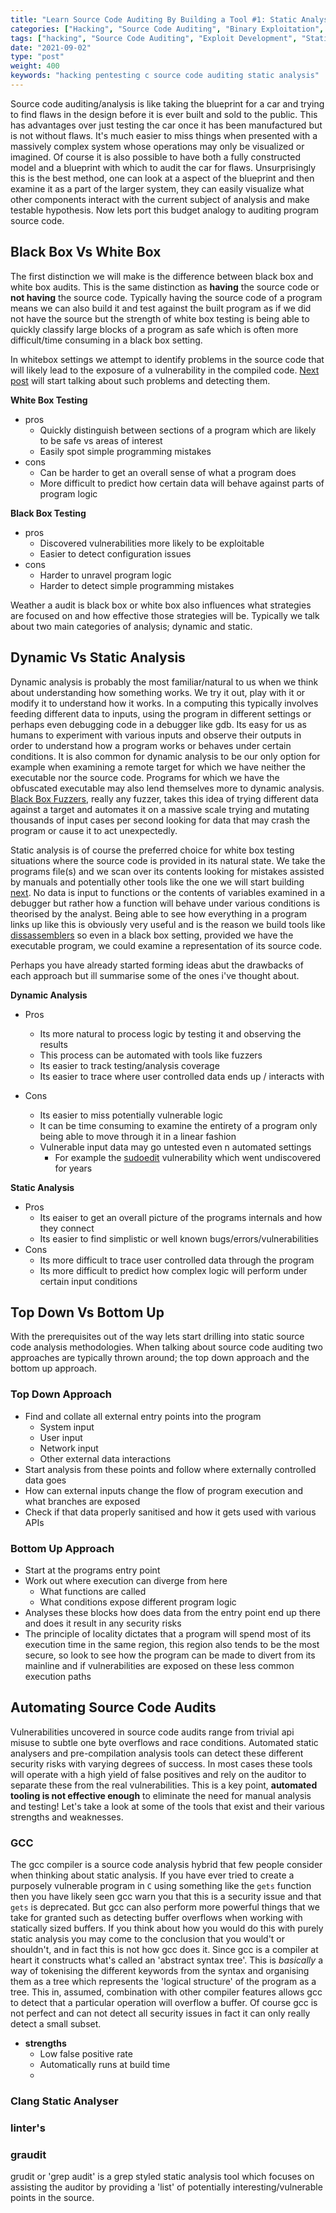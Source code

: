 ```yaml
---
title: "Learn Source Code Auditing By Building a Tool #1: Static Analysis for the Dynamically Paralyzed"
categories: ["Hacking", "Source Code Auditing", "Binary Exploitation", "Code Review"]
tags: ["hacking", "Source Code Auditing", "Exploit Development", "Static Analysis"]
date: "2021-09-02"
type: "post"
weight: 400
keywords: "hacking pentesting c source code auditing static analysis"
---
```


Source code auditing/analysis is like taking the blueprint for a car and trying to find flaws in the design before it is ever built and sold to the public. This has advantages over just testing the car once it has been manufactured but is not without flaws. It's much easier to miss things when presented with a massively complex system whose operations may only be visualized or imagined. Of course it is also possible to have both a fully constructed model and a blueprint with which to audit the car for flaws. Unsurprisingly this is the best method, one can look at a aspect of the blueprint and then examine it as a part of the larger system, they can easily visualize what other components interact with the current subject of analysis and make testable hypothesis. Now lets port this budget analogy to auditing program source code.


## Black Box Vs White Box

The first distinction we will make is the difference between black box and white box audits. This is the same distinction as **having** the source code or **not having** the source code. Typically having the source code of a program means we can also build it and test against the built program as if we did not have the source but the strength of white box testing is being able to quickly classify large blocks of a program as safe which is often more difficult/time consuming in a black box setting. 

In whitebox settings we attempt to identify problems in the source code that will likely lead to the exposure of a vulnerability in the compiled code. [Next post](#) will start talking about such problems and detecting them.


**White Box Testing**

+ pros
   + Quickly distinguish between sections of a program which are likely to be safe vs areas of interest
   + Easily spot simple programming mistakes
+ cons
   + Can be harder to get an overall sense of what a program does
   + More difficult to predict how certain data will behave against parts of program logic 


**Black Box Testing**

+ pros
   + Discovered vulnerabilities more likely to be exploitable
   + Easier to detect configuration issues
+ cons
   + Harder to unravel program logic
   + Harder to detect simple programming mistakes  


Weather a audit is black box or white box also influences what strategies are focused on and how effective those strategies will be. Typically we talk about two main categories of analysis; dynamic and static.


## Dynamic Vs Static Analysis

Dynamic analysis is probably the most familiar/natural to us when we think about understanding how something works. We try it out, play with it or modify it to understand how it works. In a computing this typically involves feeding different data to inputs, using the program in different settings or perhaps even debugging code in a debugger like gdb. Its easy for us as humans to experiment with various inputs and observe their outputs in order to understand how a program works or behaves under certain conditions. It is also common for dynamic analysis to be our only option for example when examining a remote target for which we have neither the executable nor the source code. Programs for which we have the obfuscated executable  may also lend themselves more to dynamic analysis. [Black Box Fuzzers](#), really any fuzzer, takes this idea of trying different data against a target and automates it on a massive scale trying and mutating thousands of input cases per second looking for data that may crash the program or cause it to act unexpectedly.  

Static analysis is of course the preferred choice for white box testing situations where the source code is provided in its natural state. We take the programs file(s) and we scan over its contents looking for mistakes assisted by manuals and potentially other tools like the one we will start building [next](#). No data is input to functions or the contents of variables examined in a debugger but rather how a function will behave under various conditions is theorised by the analyst. Being able to see how everything in a program links up like this is obviously very useful and is the reason we build tools like [dissassemblers](#https://en.wikipedia.org/wiki/Disassembler) so even in a black box setting, provided we have the executable program, we could examine a representation of its source code. 

Perhaps you have already started forming ideas abut the drawbacks of each approach but ill summarise some of the ones i've thought about.

**Dynamic Analysis**

+ Pros
   + Its more natural to process logic by testing it and observing the results
   + This process can be automated with tools like fuzzers
   + Its easier to track testing/analysis coverage 
   + Its easier to trace where user controlled data ends up / interacts with

+ Cons
   + Its easier to miss potentially vulnerable logic
   + It can be time consuming to examine the entirety of a program only being
     able to move through it in a linear fashion
   + Vulnerable input data may go untested even n automated settings
      + For example the [sudoedit](https://liveoverflow.com/critical-sudo-vulnerability-walkthrough-cve-2021-3156/) vulnerability which went undiscovered for years

**Static Analysis**

+ Pros
   + Its eaiser to get an overall picture of the programs internals and how they connect
   + Its easier to find simplistic or well known bugs/errors/vulnerabilities  
+ Cons
   + Its more difficult to trace user controlled data through the program
   + Its more difficult to predict how complex logic will perform under certain input conditions

## Top Down Vs Bottom Up

With the prerequisites out of the way lets start drilling into static source code analysis methodologies. When talking about source code auditing two approaches are typically thrown around; the top down approach and the bottom up approach.  

### Top Down Approach

+ Find and collate all external entry points into the program
   + System input
   + User input
   + Network input
   + Other external data interactions
+ Start analysis from these points and follow where externally controlled data goes
+ How can external inputs change the flow of program execution and what branches are exposed
+ Check if that data properly sanitised and how it gets used with various APIs

### Bottom Up Approach

+ Start at the programs entry point
+ Work out where execution can diverge from here
   + What functions are called
   + What conditions expose different program logic
+ Analyses these blocks how does data from the entry point end up there and does it result in any security risks
+ The principle of locality dictates that a program will spend most of its execution time in the same region, this region also tends to be the most secure, 
  so look to see how the program can be made to divert from its mainline
  and if vulnerabilities are exposed on these less common execution paths

## Automating Source Code Audits

Vulnerabilities uncovered in source code audits range from trivial api misuse to subtle one byte overflows and race conditions. Automated static analysers and pre-compilation analysis tools can detect these different security risks 
with varying degrees of success. In most cases these tools will operate with a high yield of false positives and rely on the auditor to separate these from the real vulnerabilities. This is a key point, **automated tooling is not effective
enough** to eliminate the need for manual analysis and testing! Let's take a look at some of the tools that exist and their various strengths and weaknesses. 

### GCC

The gcc compiler is a source code analysis hybrid that few people consider when thinking about static analysis. If you have ever tried to create a purposely vulnerable program in `C` using something like the `gets` function then you have likely seen gcc warn you that this is a security issue and that `gets` is deprecated. But gcc can also perform more powerful things that we take for granted such as detecting buffer overflows when working with statically sized buffers. If you think about how you would do this with purely static analysis you may come to the conclusion that you would't or shouldn't, and in fact this is not how gcc does it. Since gcc is a compiler at heart it constructs what's called an 'abstract syntax tree'. This is *basically* a way of tokenising the different keywords from the syntax and organising them as a tree which represents the 'logical structure' of the program as a tree. This in, assumed, combination with other compiler features allows gcc to detect that a particular operation will overflow a buffer. Of course gcc is not perfect and can not detect all security issues in fact it can only really detect a small subset.


+ **strengths**
   + Low false positive rate
   + Automatically runs at build time
   + 


<!-- 
   + good at detecting bad api usage with low false positives
   + misses some simple security issues
   + constructs abstract syntax trees to aid in analysis
      + can tell you when and by how much a buffer will overflow
   + can detect issues hundreds of lines apart that would be difficult 
     with a purely static analyser
 -->

### Clang Static Analyser



### linter's

<!-- 
   + classic source code analysis tool 
   + designed to capture syntax errors over security flaws
 -->

### graudit

grudit or 'grep audit' is a grep styled static analysis tool which focuses on assisting the auditor by providing a 'list' of potentially interesting/vulnerable points in the source. 

<!-- 

   + High degree false positives
   + Focuses on being a assistive tool
   + Flexible, can just write rules to extend, plug and play
   + Lightweight, no need for complete code ect

 -->
